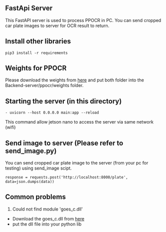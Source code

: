 ## FastApi Server
This FastAPI server is used to process PPOCR in PC. You can send cropped car plate images to server for OCR result to return.

## Install other libraries
```
pip3 install -r requirements
```

## Weights for PPOCR
Please download the weights from [here](https://drive.google.com/drive/folders/1IIJOGPCsX21uGJEoyqGvSQjv3jxedgKn?usp=sharing) and put both folder into the Backend-server/ppocr/weights folder.


## Starting the server (in this directory)
```
- uvicorn --host 0.0.0.0 main:app --reload
```
This command allow jetson nano to access the server via same network (wifi)

## Send image to server (Please refer to send_image.py)
You can send cropped car plate image to the server (from your pc for testing) using send_image scipt. 
```
response = requests.post('http://localhost:8000/plate', data=json.dumps(data))
```

## Common problems
1. Could not find module 'goes_c.dll'
- Download the goes_c.dll from [here](https://www.dll-files.com/geos_c.dll.html)
- put the dll file into your python lib